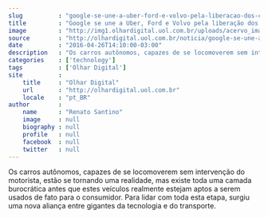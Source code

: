 ```yaml
---
slug          : "google-se-une-a-uber-ford-e-volvo-pela-liberacao-dos-carros-autonomos"
title         : "Google se une a Uber, Ford e Volvo pela liberação dos carros autônomos"
image         : "http://img1.olhardigital.uol.com.br/uploads/acervo_imagens/2016/01/20160114174353_660_420.jpg"
source        : "http://olhardigital.uol.com.br/noticia/google-se-une-a-uber-ford-e-volvo-pela-liberacao-dos-carros-autonomos/57647"
date          : "2016-04-26T14:10:00-03:00"
description   : "Os carros autônomos, capazes de se locomoverem sem intervenção do motorista, estão se tornando uma realidade, mas existe toda uma camada burocrática antes que estes veículos realmente estejam aptos a serem usados de fato para o consumidor. Para lidar com toda esta etapa, surgiu uma nova aliança entre gigantes da tecnologia e do transporte."
categories    : ['technology']
tags          : ['Olhar Digital']
site          :
    title     : "Olhar Digital"
    url       : "http://olhardigital.uol.com.br"
    locale    : "pt_BR"
author        :
    name      : "Renato Santino"
    image     : null
    biography : null
    profile   : null
    facebook  : null
    twitter   : null
---
```


Os carros autônomos, capazes de se locomoverem sem intervenção do motorista, estão se tornando uma realidade, mas existe toda uma camada burocrática antes que estes veículos realmente estejam aptos a serem usados de fato para o consumidor. Para lidar com toda esta etapa, surgiu uma nova aliança entre gigantes da tecnologia e do transporte.

